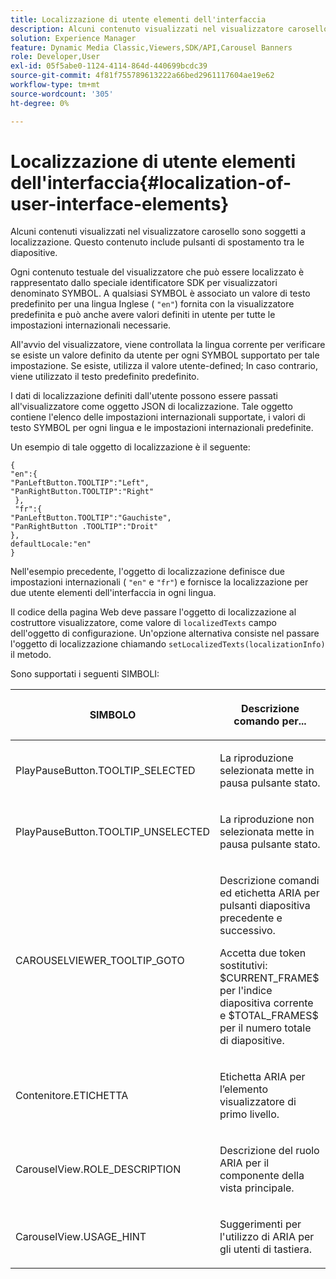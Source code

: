 ```yaml
---
title: Localizzazione di utente elementi dell'interfaccia
description: Alcuni contenuto visualizzati nel visualizzatore carosello sono soggetti a localizzazione. Questo include contenuto diapositiva pulsanti navigazione.
solution: Experience Manager
feature: Dynamic Media Classic,Viewers,SDK/API,Carousel Banners
role: Developer,User
exl-id: 05f5abe0-1124-4114-864d-440699bcdc39
source-git-commit: 4f81f755789613222a66bed2961117604ae19e62
workflow-type: tm+mt
source-wordcount: '305'
ht-degree: 0%

---
```


# Localizzazione di utente elementi dell&#39;interfaccia{#localization-of-user-interface-elements}

Alcuni contenuti visualizzati nel visualizzatore carosello sono soggetti a localizzazione. Questo contenuto include pulsanti di spostamento tra le diapositive.

Ogni contenuto testuale del visualizzatore che può essere localizzato è rappresentato dallo speciale identificatore SDK per visualizzatori denominato SYMBOL. A qualsiasi SYMBOL è associato un valore di testo predefinito per una lingua Inglese ( `"en"`) fornita con la visualizzatore predefinita e può anche avere valori definiti in utente per tutte le impostazioni internazionali necessarie.

All&#39;avvio del visualizzatore, viene controllata la lingua corrente per verificare se esiste un valore definito da utente per ogni SYMBOL supportato per tale impostazione. Se esiste, utilizza il valore utente-defined; In caso contrario, viene utilizzato il testo predefinito predefinito.

I dati di localizzazione definiti dall&#39;utente possono essere passati all&#39;visualizzatore come oggetto JSON di localizzazione. Tale oggetto contiene l&#39;elenco delle impostazioni internazionali supportate, i valori di testo SYMBOL per ogni lingua e le impostazioni internazionali predefinite.

Un esempio di tale oggetto di localizzazione è il seguente:

```
{ 
"en":{ 
"PanLeftButton.TOOLTIP":"Left", 
"PanRightButton.TOOLTIP":"Right" 
 }, 
 "fr":{ 
"PanLeftButton.TOOLTIP":"Gauchiste", 
"PanRightButton .TOOLTIP":"Droit" 
}, 
defaultLocale:"en" 
}
```

Nell&#39;esempio precedente, l&#39;oggetto di localizzazione definisce due impostazioni internazionali ( `"en"` e `"fr"`) e fornisce la localizzazione per due utente elementi dell&#39;interfaccia in ogni lingua.

Il codice della pagina Web deve passare l&#39;oggetto di localizzazione al costruttore visualizzatore, come valore di `localizedTexts` campo dell&#39;oggetto di configurazione. Un&#39;opzione alternativa consiste nel passare l&#39;oggetto di localizzazione chiamando `setLocalizedTexts(localizationInfo)` il metodo.

Sono supportati i seguenti SIMBOLI:

<table id="table_58C40353B7244335872350C98DF2CFB3"> 
 <thead> 
  <tr> 
   <th colname="col1" class="entry"> <p>SIMBOLO </p> </th> 
   <th colname="col2" class="entry"> <p>Descrizione comando per... </p> </th> 
  </tr> 
 </thead>
 <tbody> 
  <tr> 
   <td colname="col1"> <p> <span class="codeph"> PlayPauseButton.TOOLTIP_SELECTED </span> </p> </td> 
   <td colname="col2"> <p>La riproduzione selezionata mette in pausa pulsante stato. </p> </td> 
  </tr> 
  <tr> 
   <td colname="col1"> <p> <span class="codeph"> PlayPauseButton.TOOLTIP_UNSELECTED </span> </p> </td> 
   <td colname="col2"> <p>La riproduzione non selezionata mette in pausa pulsante stato. </p> </td> 
  </tr> 
  <tr> 
   <td colname="col1"> <p> <span class="codeph"> CAROUSELVIEWER_TOOLTIP_GOTO </span> </p> </td> 
   <td colname="col2"> <p> Descrizione comandi ed etichetta ARIA per pulsanti diapositiva precedente e successivo. </p> <p>Accetta due token sostitutivi: <span class="codeph"> $CURRENT_FRAME$ </span> per l'indice diapositiva corrente e <span class="codeph"> $TOTAL_FRAMES$ </span> per il numero totale di diapositive. </p> </td> 
  </tr> 
  <tr> 
   <td colname="col1"> <p> <span class="codeph"> Contenitore.ETICHETTA </span> </p> </td> 
   <td colname="col2"> <p> Etichetta ARIA per l’elemento visualizzatore di primo livello. </p> </td> 
  </tr> 
  <tr> 
   <td colname="col1"> <p> <span class="codeph"> CarouselView.ROLE_DESCRIPTION </span> </p> </td> 
   <td colname="col2"> <p> Descrizione del ruolo ARIA per il componente della vista principale. </p> </td> 
  </tr> 
  <tr> 
   <td colname="col1"> <p> <span class="codeph"> CarouselView.USAGE_HINT </span> </p> </td> 
   <td colname="col2"> <p> Suggerimenti per l'utilizzo di ARIA per gli utenti di tastiera. </p> </td> 
  </tr> 
 </tbody> 
</table>
